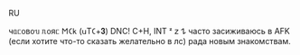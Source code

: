 RU

чᥲᥴ᧐ʙ᧐ᥔ ᥰ᧐яᥴ 𐌑𑀝𐌺 (𐌵T𑀝+𝟑)
DNC! C+H, INT ᶻ 𝗓 𐰁
часто засиживаюсь в AFK (если хотите что-то сказать желательно в лс)
рада новым знакомствам. 